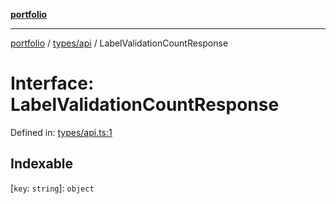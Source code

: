 [**portfolio**](../../../README.md)

***

[portfolio](../../../modules.md) / [types/api](../README.md) / LabelValidationCountResponse

# Interface: LabelValidationCountResponse

Defined in: [types/api.ts:1](https://github.com/tnorlund/Portfolio/blob/ab6add07c3ec610b347170b52b3a8650c891ed13/portfolio/types/api.ts#L1)

## Indexable

\[`key`: `string`\]: `object`
